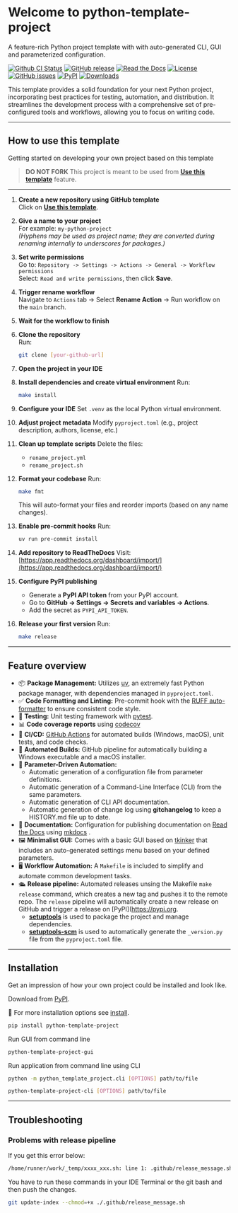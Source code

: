 # Welcome to python-template-project

A feature-rich Python project template with with auto-generated CLI, GUI and parameterized configuration.

[![Github CI Status](https://github.com/pamagister/python-template-project/actions/workflows/main.yml/badge.svg)](https://github.com/pamagister/python-template-project/actions)
[![GitHub release](https://img.shields.io/github/v/release/pamagister/python-template-project)](https://github.com/pamagister/python-template-project/releases)
[![Read the Docs](https://readthedocs.org/projects/python-template-project/badge/?version=stable)](https://python-template-project.readthedocs.io/en/stable/)
[![License](https://img.shields.io/github/license/pamagister/python-template-project)](https://github.com/pamagister/python-template-project/blob/main/LICENSE)
[![GitHub issues](https://img.shields.io/github/issues/pamagister/python-template-project)](https://github.com/pamagister/python-template-project/issues)
[![PyPI](https://img.shields.io/pypi/v/python-template-project)](https://pypi.org/project/python-template-project/)
[![Downloads](https://pepy.tech/badge/python-template-project)](https://pepy.tech/project/python-template-project/)


This template provides a solid foundation for your next Python project, incorporating best practices for testing, automation, and distribution. It streamlines the development process with a comprehensive set of pre-configured tools and workflows, allowing you to focus on writing code.

---

## How to use this template

Getting started on developing your own project based on this template

> **DO NOT FORK** 
> This project is meant to be used from **[Use this template](https://github.com/pamagister/python-template-project/generate)** feature.

---

1. **Create a new repository using GitHub template**  
   Click on **[Use this template](https://github.com/pamagister/python-template-project/generate)**.

2. **Give a name to your project**  
   For example: `my-python-project`  
   *(Hyphens may be used as project name; they are converted during renaming internally to underscores for packages.)*

3. **Set write permissions**  
   Go to: `Repository -> Settings -> Actions -> General -> Workflow permissions`  
   Select: `Read and write permissions`, then click **Save**.

4. **Trigger rename workflow**  
   Navigate to `Actions` tab → Select **Rename Action** → Run workflow on the `main` branch.

5. **Wait for the workflow to finish**

6. **Clone the repository**  
   Run:  
   ```bash
   git clone [your-github-url]
   ```

7. **Open the project in your IDE**

8. **Install dependencies and create virtual environment**
   Run:

   ```bash
   make install
   ```

9. **Configure your IDE**
   Set `.venv` as the local Python virtual environment.

10. **Adjust project metadata**
    Modify `pyproject.toml` (e.g., project description, authors, license, etc.)

11. **Clean up template scripts**
    Delete the files:

    * `rename_project.yml`
    * `rename_project.sh`

12. **Format your codebase**
    Run:

    ```bash
    make fmt
    ```

    This will auto-format your files and reorder imports (based on any name changes).

13. **Enable pre-commit hooks**
    Run:

    ```bash
    uv run pre-commit install
    ```

14. **Add repository to ReadTheDocs**
    Visit: [https://app.readthedocs.org/dashboard/import/](https://app.readthedocs.org/dashboard/import/)

15. **Configure PyPI publishing**

    * Generate a **PyPI API token** from your PyPI account.
    * Go to **GitHub → Settings → Secrets and variables → Actions**.
    * Add the secret as `PYPI_API_TOKEN`.

16. **Release your first version**
    Run:

    ```bash
    make release
    ```
    
---

## Feature overview

* 📦 **Package Management:** Utilizes [uv](https://docs.astral.sh/uv/getting-started/), an extremely fast Python package manager, with dependencies managed in `pyproject.toml`.
* ✅ **Code Formatting and Linting:** Pre-commit hook with the [RUFF auto-formatter](https://docs.astral.sh/ruff/) to ensure consistent code style.
* 🧪 **Testing:** Unit testing framework with [pytest](https://docs.pytest.org/en/latest/).
* 📊 **Code coverage reports** using [codecov](https://about.codecov.io/sign-up/)
* 🔄 **CI/CD:**  [GitHub Actions](https://github.com/features/actions) for automated builds (Windows, macOS), unit tests, and code checks.
* 💾 **Automated Builds:** GitHub pipeline for automatically building a Windows executable and a macOS installer.
* 💬 **Parameter-Driven Automation:**
    * Automatic generation of a configuration file from parameter definitions.
    * Automatic generation of a Command-Line Interface (CLI) from the same parameters.
    * Automatic generation of CLI API documentation.
    * Automatic generation of change log using **gitchangelog** to keep a HISTORY.md file up to date.
* 📃 **Documentation:** Configuration for publishing documentation on [Read the Docs](https://about.readthedocs.com/) using [mkdocs](https://www.mkdocs.org/) .
* 🖼️ **Minimalist GUI:** Comes with a basic GUI based on [tkinker](https://tkdocs.com/tutorial/index.html) that includes an auto-generated settings menu based on your defined parameters.
* 🖥️ **Workflow Automation:** A `Makefile` is included to simplify and automate common development tasks.
* 🛳️ **Release pipeline:** Automated releases unsing the Makefile `make release` command, which creates a new tag and pushes it to the remote repo. The `release` pipeline will automatically create a new release on GitHub and trigger a release on  [PyPI](https://pypi.org.
    * **[setuptools](https://pypi.org/project/setuptools/)** is used to package the project and manage dependencies.
    * **[setuptools-scm](https://pypi.org/project/setuptools-scm/)** is used to automatically generate the `_version.py` file from the `pyproject.toml` file.

---

## Installation

Get an impression of how your own project could be installed and look like.

Download from [PyPI](https://pypi.org/).

💾 For more installation options see [install](getting-started/install.md).

```bash
pip install python-template-project
```

Run GUI from command line

```bash
python-template-project-gui
```

Run application from command line using CLI

```bash
python -m python_template_project.cli [OPTIONS] path/to/file
```

```bash
python-template-project-cli [OPTIONS] path/to/file
```

---

## Troubleshooting

### Problems with release pipeline

If you get this error below:
```bash
/home/runner/work/_temp/xxxx_xxx.sh: line 1: .github/release_message.sh: Permission denied
```

You have to run these commands in your IDE Terminal or the git bash and then push the changes.
```bash
git update-index --chmod=+x ./.github/release_message.sh
```

